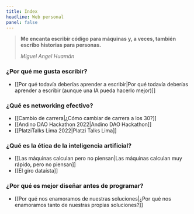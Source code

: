 ```yaml
---
title: Index
headline: Web personal
panel: false
---
```


> **Me encanta escribir código para máquinas y, a veces, también escribo historias para personas.** 
> 
> _Miguel Angel Huamán_

### ¿Por qué me gusta escribir?

- [[Por qué todavía deberías aprender a escribir|Por qué todavía deberías aprender a escribir (aunque una IA pueda hacerlo mejor)]]

### ¿Qué es networking efectivo?

- [[Cambio de carrera|¿Cómo cambiar de carrera a los 30?]]
- [[Andino DAO Hackathon 2022|Andino DAO Hackathon]]
- [[PlatziTalks Lima 2022|Platzi Talks Lima]]

### ¿Qué es la ética de la inteligencia artificial?

- [[Las máquinas calculan pero no piensan|Las máquinas calculan muy rápido, pero no piensan]]
- [[El giro dataísta]]

### ¿Por qué es mejor diseñar antes de programar?

- [[Por qué nos enamoramos de nuestras soluciones|¿Por qué nos enamoramos tanto de nuestras propias soluciones?]]

